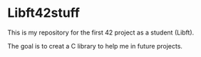 # Libft42stuff

This is my repository for the first 42 project as a student (Libft).

The goal is to creat a C library to help me in future projects.
